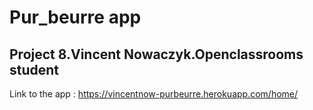 # Pur_beurre app
## Project 8.Vincent Nowaczyk.Openclassrooms student


Link to the app :  https://vincentnow-purbeurre.herokuapp.com/home/

